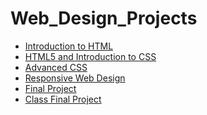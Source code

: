 # Web_Design_Projects

<ul>
    <li><a href="Intro_HTML_Chapter1/index.html" target="_blank">Introduction to HTML</a></li>
    <li><a href="html5_project2/index.html" target="_blank">HTML5 and Introduction to CSS</a></li>
    <li><a href="advanced_css/index.html" target="_blank">Advanced CSS</a></li>
    <li><a href="responsive_website4/index.html" target="_blank">Responsive Web Design</a></li>
    <li><a href="/Final_Project1/index.html" target="_blank">Final Project</a></li>
    <li><a href="class_final_project.index.html" target="_blank">Class Final Project</a></li>
</ul>